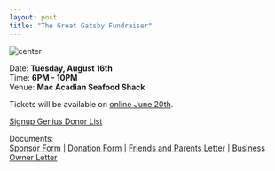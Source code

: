 ```yaml
---
layout: post  
title: "The Great Gatsby Fundraiser"
---
```


![center](http://i.imgur.com/RayJjJC.jpg)

Date: **Tuesday, August 16th**  
Time: **6PM - 10PM**  
Venue: **Mac Acadian Seafood Shack**

Tickets will be available on [online June 20th](https://saline.revtrak.net/tek9.asp?pg=products&grp=20).

[Signup Genius Donor List](http://www.signupgenius.com/go/20f0a4dafab2ba2f49-donor2)

Documents:  
[Sponsor Form]({{site.link.url}}/assets/forms/Great-Gatsby-2016-Sponsor-Form.pdf) |
[Donation Form]({{site.link.url}}/assets/forms/Great-Gatsby-2016-Donation-Form.pdf) |
[Friends and Parents Letter]({{site.link.url}}/assets/forms/gatsby-friends-and-parent-letter-2016.pdf) |
[Business Owner Letter]({{site.link.url}}/assets/forms/GG_Business_owner_letter-2016.pdf)
